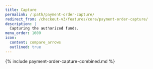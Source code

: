 ```yaml
---
title: Capture
permalink: /:path/payment-order-capture/
redirect_from: /checkout-v3/features/core/payment-order-capture/
description: |
  Capturing the authorized funds.
menu_order: 1600
icon:
  content: compare_arrows
  outlined: true
---
```


{% include payment-order-capture-combined.md %}
